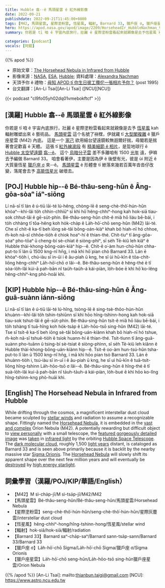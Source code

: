 ```yaml
---
title: Hubble 翕--ê 馬頭星雲 ê 紅外線影像
date: 2022-09-21
publishdate: 2022-09-21T11:45:00+0800
tags: [M42, 馬頭星雲, 星際塗粉雲, 恆星風, 輻射, Barnard 33, 獵戶座 σ, 獵戶座星雲]
hero: https://apod.nasa.gov/apod/image/2209/HorseheadIr_HubbleNachman_960.jpg
summary: 你若是 tī 咱 ê 宇宙內底旅行，壯麗 ê 星際塗粉雲看起來就親像是去予恆星風 kah 輻射雕塑出來 ê 藝術品。

categories: [podcast]
vocals: [阿錕]
---
```


{{% apod %}}

- 原始文章：[The Horsehead Nebula in Infrared from Hubble](https://apod.nasa.gov/apod/ap220921.html)
- 影像來源：[NASA](https://www.nasa.gov/), [ESA](https://www.esa.int/), [Hubble](https://www.nasa.gov/mission_pages/hubble/about); 資料處理：[Alexandra Nachman](https://www.flickr.com/photos/191751486@N08/)
- 天頂予你 ê 禮物：[毋知 APOD tī 你生日彼工攢佗一張相片予你？](https://apod.nasa.gov/apod/calendar/allyears.html) (post 1995)
- 台文翻譯：[An-Li Tsai][An-Li Tsai] ([NCU][NCU])

{{< podcast "cl9fo05yh02dq01vmebokftcf" >}}

## [漢羅] Hubble 翕--ê 馬頭星雲 ê 紅外線影像
你若是 tī 咱 ê 宇宙內底旅行，壯麗 ê 星際塗粉雲看起來就親像是去予 [恆星風][stellar winds] kah 輻射雕塑出來 ê 藝術品。
[馬頭星雲][Horsehead Nebula 1] 這个名號了袂䆀，伊就藏 tī [大型閣複雜][vast and complex] ê 獵戶座星雲 (M42) 內底。
這是一个 [家己][view personally] 欲用細台望遠鏡較無遐爾好揣，毋閣若是揣著會足歡喜 ê 天體。
這張 tī [紅外線波段][infrared light] 有 [精美細節 ê 相片][featured gorgeously detailed image]，是踅地球行 ê [Hubble 太空望遠鏡][Hubble Space Telescope] [翕--ê][taken]。
這个 [烏暗分子雲][dark molecular cloud] 差不多離咱有 1500 [光年][light years] 遠，伊嘛去予編做 Barnard 33。
咱會看著伊，主要是因為伊 ê 後壁有光，彼是 ùi 附近 ê 大質量恆星 [獵戶座 σ][Sigma Orionis] 來--ê。
[馬頭星雲][Horsehead Nebula 2] ê 形體會 tī 紲落來幾若百萬年沓沓仔改變，落尾會去予 [高能恆星光][high energy starlight] 破壞去。

## [POJ] Hubble hip--ê Bé-thâu-seng-hûn ê Âng-gōa-sòaⁿ iáⁿ-siōng
Lí nā-sī tī lán ê ú-tiū lāi-té lú-hêng, chòng-lē ê seng-chè-thô͘-hún-hûn khòaⁿ--khí-lâi to̍h chhin-chhiūⁿ sī khì hō͘ hêng-chhiⁿ-hong kah hok-siā tiau-sok chhut-lâi ê gē-su̍t-phín.
Bé-thâu-seng-hûn chit-ê miâ hō liáu bē-bái, i to̍h chhàng tī tōa-hêng koh ho̍k-cha̍p ê La̍h-hō͘-chō seng-hûn (M42) lāi-té.
Che sī chi̍t-ê ka-tī beh iōng sè-tâi bōng-oán-kiàⁿ khah bô hiah-nī hó chhoe, m̄-koh nā-sī chhōe-tio̍h ē chiok hoaⁿ-hí ê thian-thé.
Chit-tiuⁿ tī âng-gōa-sòaⁿ pho-tōaⁿ ū cheng-bí sè-chiat ê siòng-phìⁿ, sī se̍h Tē-kiû leh kiâⁿ ê Hubble thài-khong-bōng-oán-kiàⁿ hip--ê.
Chit-ê o͘-àm hun-chú-hûn chha-put-to lī lán ū 1500 kng-nî hn̄g, i mā khì hō͘ pian chò Barnard 33.
Lán ē khòaⁿ-tio̍h i, chú-iàu sī in-ūi i ê āu-piah ū kng, he sī ùi hū-kīn ê tōa-chit-liōng hêng-chhiⁿ La̍h-hō͘-chō σ lâi--ê.
Bé-thâu-seng-hûn ê hêng-thé ē tī sòa-lo̍h-lâi kúi-ā pah-bān nî tau̍h-tau̍h-á kái-piàn, lo̍h-bóe ē khì hō͘ ko-lêng hêng-chhiⁿ-kng phò-hoāi khì.

## [KIP] Hubble hip--ê Bé-thâu-sing-hûn ê Âng-guā-suànn iánn-siōng
Lí nā-sī tī lán ê ú-tiū lāi-té lú-hîng, tsòng-lē ê sing-tsè-thôo-hún-hûn khuànn--khí-lâi to̍h tshin-tshiūnn sī khì hōo hîng-tshinn-hong kah hok-siā tiau-sok tshut-lâi ê gē-su̍t-phín.
Bé-thâu-sing-hûn tsit-ê miâ hō liáu bē-bái, i to̍h tshàng tī tuā-hîng koh ho̍k-tsa̍p ê La̍h-hōo-tsō sing-hûn (M42) lāi-té.
Tse sī tsi̍t-ê ka-tī beh iōng sè-tâi bōng-uán-kiànn khah bô hiah-nī hó tshue, m̄-koh nā-sī tshuē-tio̍h ē tsiok huann-hí ê thian-thé.
Tsit-tiunn tī âng-guā-suànn pho-tuānn ū tsing-bí sè-tsiat ê siòng-phìnn, sī se̍h Tē-kiû leh kiânn ê Hubble thài-khong-bōng-uán-kiànn hip--ê.
Tsit-ê oo-àm hun-tsú-hûn tsha-put-to lī lán ū 1500 kng-nî hn̄g, i mā khì hōo pian tsò Barnard 33.
Lán ē khuànn-tio̍h i, tsú-iàu sī in-uī i ê āu-piah ū kng, he sī uì hū-kīn ê tuā-tsit-liōng hîng-tshinn La̍h-hōo-tsō σ lâi--ê.
Bé-thâu-sing-hûn ê hîng-thé ē tī suà-lo̍h-lâi kuí-ā pah-bān nî ta̍uh-ta̍uh-á kái-piàn, lo̍h-bué ē khì hōo ko-lîng hîng-tshinn-kng phò-huāi khì.

## [English] The Horsehead Nebula in Infrared from Hubble

While drifting through the cosmos, a magnificent interstellar dust cloud became sculpted by [stellar winds][stellar winds] and radiation to assume a recognizable shape.
Fittingly named the [Horsehead Nebula][Horsehead Nebula 1], it is embedded in the [vast and complex][vast and complex] Orion Nebula (M42).
A potentially rewarding but difficult object to [view personally][view personally] with a small telescope, the [featured gorgeously detailed image][featured gorgeously detailed image] was [taken][taken] in [infrared light][infrared light] by the orbiting [Hubble Space Telescope][Hubble Space Telescope].
The [dark molecular cloud][dark molecular cloud], roughly 1,500 [light years][light years] distant, is cataloged as Barnard 33 and is seen above primarily because it is backlit by the nearby massive star [Sigma Orionis][Sigma Orionis].
The [Horsehead Nebula][Horsehead Nebula 2] will slowly shift its apparent shape over the next few million years and will eventually be [destroyed][destroyed] by [high energy starlight][high energy starlight].

## 詞彙學習（漢羅/POJ/KIP/華語/English）
- 【M42】M sì-cha̍p-jī/M sì-tsa̍p-jī/M42/M42
- 【馬頭星雲】Bé-thâu-seng-hûn/Bé-thâu-seng-hûn/馬頭星雲/Horsehead Nebula
- 【星際塗粉雲】seng-chè-thô͘-hún-hûn/seng-chè-thô͘-hún-hûn/星際灰塵雲/interstellar dust cloud
- 【恆星風】hêng-chhiⁿ-hong/hîng-tshinn-hong/恆星風/stellar wind
- 【輻射】hok-siā/hok-siā/輻射/radiation
- 【Barnard 33】Barnard saⁿ-cha̍p-saⁿ/Barnard sann-tsa̍p-sann/Barnard 33/Barnard 33
- 【獵戶座 σ】La̍h-hō͘-chō Sigma/La̍h-hō͘-chō Sigma/獵戶座 σ/Sigma Orionis
- 【獵戶座星雲】La̍h-hō͘-chō seng-hûn/La̍h-hōo-tsō sing-hûn獵戶座星雲/Orion Nebula


{{% /apod %}}
[An-Li Tsai]: mailto:thianbun.taigi@gmail.com
[NCU]: https://www.astro.ncu.edu.tw

[copyright]: https://apod.nasa.gov/apod/fap/lib/about_apod.html#srapply

[stellar winds]:https://apod.nasa.gov/apod/ap000318.html
[Horsehead Nebula 1]:https://en.wikipedia.org/wiki/Horsehead_Nebula
[vast and complex]:https://apod.nasa.gov/apod/ap101023.html
[view personally]:https://www.youtube.com/watch?v=-PQpNb_yJVE
[featured gorgeously detailed image]:https://www.flickr.com/photos/191751486@N08/50918545833/
[taken]:http://www.youtube.com/watch?v=wgVjrPp38YE#!
[infrared light]:https://science.nasa.gov/ems/07_infraredwaves
[Hubble Space Telescope]:https://www.stsci.edu/hst/HST_overview
[dark molecular cloud]:https://apod.nasa.gov/apod/ap120129.html
[light years]:https://spaceplace.nasa.gov/light-year/en/
[Sigma Orionis]:https://en.wikipedia.org/wiki/Sigma_Orionis
[Horsehead Nebula 2]:https://apod.nasa.gov/apod/ap031007.html
[destroyed]:https://media.istockphoto.com/photos/funny-dog-made-a-mess-in-the-room-playful-puppy-french-bulldog-picture-id686918844?k=20&m=686918844&s=612x612&w=0&h=qCMidANjUwWYBM5bHviIradVjzCDlZ0gKJBkpSpVm6Q=
[high energy starlight]: https://science.nasa.gov/ems/10_ultravioletwaves
